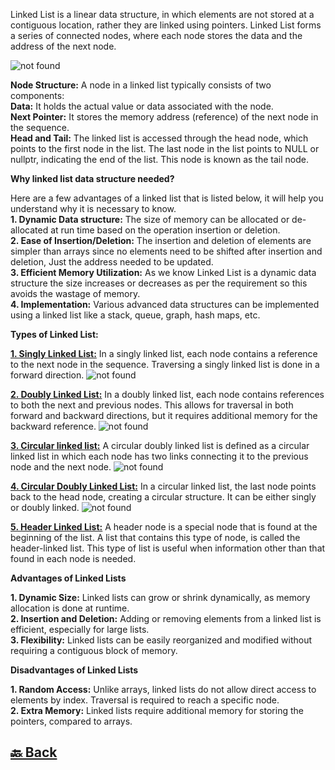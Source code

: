 Linked List is a linear data structure, in which elements are not stored at a contiguous location, rather they are linked using pointers. Linked List forms a series of connected nodes, where each node stores the data and the address of the next node.

<img src="https://media.geeksforgeeks.org/wp-content/uploads/20220712172013/Singlelinkedlist.png" alt="not found">

**Node Structure:** A node in a linked list typically consists of two components: </br>
**Data:** It holds the actual value or data associated with the node. </br>
**Next Pointer:** It stores the memory address (reference) of the next node in the sequence. </br>
**Head and Tail:** The linked list is accessed through the head node, which points to the first node in the list. The last node in the list points to NULL or nullptr, indicating the end of the list. This node is known as the tail node.

**Why linked list data structure needed?**

Here are a few advantages of a linked list that is listed below, it will help you understand why it is necessary to know.</br>
**1. Dynamic Data structure:** The size of memory can be allocated or de-allocated at run time based on the operation insertion or deletion.</br>
**2. Ease of Insertion/Deletion:** The insertion and deletion of elements are simpler than arrays since no elements need to be shifted after insertion and deletion, Just the address needed to be updated.</br>
**3. Efficient Memory Utilization:** As we know Linked List is a dynamic data structure the size increases or decreases as per the requirement so this avoids the wastage of memory. </br>
**4. Implementation:** Various advanced data structures can be implemented using a linked list like a stack, queue, graph, hash maps, etc.

**Types of Linked List:**

**<a href="" alt="">1. Singly Linked List:</a>**
In a singly linked list, each node contains a reference to the next node in the sequence. Traversing a singly linked list is done in a forward direction.
<img src="https://media.geeksforgeeks.org/wp-content/uploads/20220712172013/Singlelinkedlist.png" alt="not found">

**<a href="" alt="">2. Doubly Linked List:</a>**
In a doubly linked list, each node contains references to both the next and previous nodes. This allows for traversal in both forward and backward directions, but it requires additional memory for the backward reference.
<img src="https://media.geeksforgeeks.org/wp-content/uploads/20220712180755/Doublylinkedlist.png" alt="not found">

**<a href="" alt="">3. Circular linked list:</a>**
A circular doubly linked list is defined as a circular linked list in which each node has two links connecting it to the previous node and the next node.
<img src="https://media.geeksforgeeks.org/wp-content/uploads/20220712181336/Circularlinkedlist.png" alt="not found">

**<a href="" alt="">4. Circular Doubly Linked List:</a>**
In a circular linked list, the last node points back to the head node, creating a circular structure. It can be either singly or doubly linked.
<img src="https://media.geeksforgeeks.org/wp-content/uploads/20220830114920/doubly-660x177.jpg" alt="not found">

**<a href="" alt="">5. Header Linked List:</a>**
A header node is a special node that is found at the beginning of the list. A list that contains this type of node, is called the header-linked list. This type of list is useful when information other than that found in each node is needed.

**Advantages of Linked Lists**

**1. Dynamic Size:** Linked lists can grow or shrink dynamically, as memory allocation is done at runtime. </br>
**2. Insertion and Deletion:** Adding or removing elements from a linked list is efficient, especially for large lists. </br>
**3. Flexibility:** Linked lists can be easily reorganized and modified without requiring a contiguous block of memory. </br>

**Disadvantages of Linked Lists**

**1. Random Access:** Unlike arrays, linked lists do not allow direct access to elements by index. Traversal is required to reach a specific node. </br>
**2. Extra Memory:** Linked lists require additional memory for storing the pointers, compared to arrays. </br>


<h2><a href="https://github.com/sanjay9616/data-structure-and-alogrithms/blob/master/README.md"> 🔙 Back</a></h2>